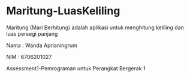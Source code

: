 # Maritung-LuasKeliling

Maritung (Mari Berhitung) adalah aplikasi untuk menghitung keliling dan luas persegi panjang

Nama : Wanda Aprianingrum

NIM  : 6706201027

Assessment1-Pemrograman untuk Perangkat Bergerak 1
